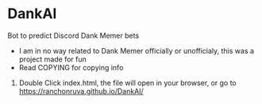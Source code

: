 # DankAI
 Bot to predict Discord Dank Memer bets
 - I am in no way related to Dank Memer officially or unofficialy, this was a project made for fun
 - Read COPYING for copying info

1. Double Click index.html, the file will open in your browser, or go to https://ranchonruva.github.io/DankAI/